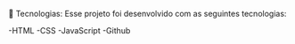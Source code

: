 🚀 Tecnologias:
Esse projeto foi desenvolvido com as seguintes tecnologias:

-HTML 
-CSS
-JavaScript
-Github
